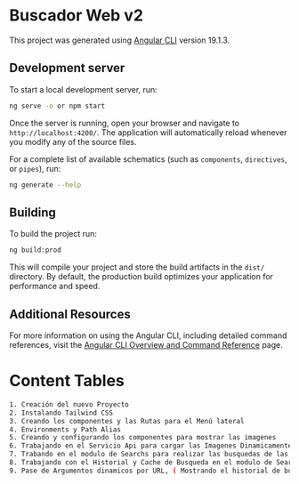 # Buscador Web v2

This project was generated using [Angular CLI](https://github.com/angular/angular-cli) version 19.1.3.

## Development server

To start a local development server, run:

```bash
ng serve -o or npm start
```

Once the server is running, open your browser and navigate to `http://localhost:4200/`. The application will automatically reload whenever you modify any of the source files.


For a complete list of available schematics (such as `components`, `directives`, or `pipes`), run:

```bash
ng generate --help
```

## Building

To build the project run:

```bash
ng build:prod
```

This will compile your project and store the build artifacts in the `dist/` directory. By default, the production build optimizes your application for performance and speed.

## Additional Resources

For more information on using the Angular CLI, including detailed command references, visit the [Angular CLI Overview and Command Reference](https://angular.dev/tools/cli) page.


# Content Tables

```bash
1. Creación del nuevo Proyecto
2. Instalando Tailwind CSS
3. Creando los componentes y las Rutas para el Menú lateral
4. Environments y Path Alias
5. Creando y configurando los componentes para mostrar las imagenes
6. Trabajando en el Servicio Api para cargar las Imagenes Dinamicamente mediante los servicios de HTTP en el modulo de Trending
7. Trabando en el modulo de Searchs para realizar las busquedas de las imagenes dinamicamente
8. Trabajando con el Historial y Cache de Busqueda en el modulo de Search
9. Pase de Argumentos dinamicos por URL, ( Mostrando el historial de busquedas )
```

